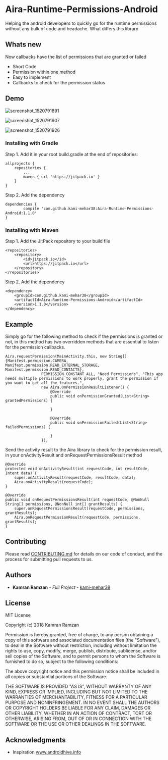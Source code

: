 # Aira-Runtime-Permissions-Android
Helping the android developers to quickly go for the runtime permissions without any bulk of code and headache.
What differs this library

## Whats new
Now callbacks have the list of permissions that are granted or failed

* Short Code
* Permission within one method
* Easy to implement
* Callbacks to check for the permission status

## Demo

![screenshot_1520791891](https://user-images.githubusercontent.com/19648192/37256829-f663a880-2581-11e8-9d55-fa69c37a2054.png)

![screenshot_1520791907](https://user-images.githubusercontent.com/19648192/37256838-1e02bb4c-2582-11e8-8a6f-6dfde1e078b0.png)

![screenshot_1520791926](https://user-images.githubusercontent.com/19648192/37256850-316125ca-2582-11e8-8e17-17cbc148794e.png)

### Installing with Gradle

Step 1. Add it in your root build.gradle at the end of repositories:

	allprojects {
		repositories {
			...
			maven { url 'https://jitpack.io' }
		}
	}
Step 2. Add the dependency

	dependencies {
	        compile 'com.github.kami-mehar38:Aira-Runtime-Permissions-Android:1.1.0'
	}

### Installing with Maven

Step 1. Add the JitPack repository to your build file

	<repositories>
		<repository>
		    <id>jitpack.io</id>
		    <url>https://jitpack.io</url>
		</repository>
	</repositories>
  
Step 2. Add the dependency

	<dependency>
	    <groupId>com.github.kami-mehar38</groupId>
	    <artifactId>Aira-Runtime-Permissions-Android</artifactId>
	    <version>1.1.0</version>
	</dependency>

## Example

Simply go for the following method to check if the permissions is granted or not, in this method has two overridden methods that are essential to listen for the permission callbacks.

    Aira.requestPermission(MainActivity.this, new String[]{Manifest.permission.CAMERA, Manifest.permission.READ_EXTERNAL_STORAGE, Manifest.permission.READ_CONTACTS},
                    PERMISSION_CONSTANT_ALL, "Need Permissions", "This app needs multiple permissions to work properly, grant the permission if you want to get all the features.",
                    new Aira.OnPermissionResultListener() {
                        @Override
                        public void onPermissionGranted(List<String> grantedPermissions) {
                            
                        }

                        @Override
                        public void onPermissionFailed(List<String> failedPermissions) {
                            
                        }
                    });

                            
                            
Send the activity result to the Aira library to check for the permission result, in your onActivityResult and onRequestPermissionsResult method

    @Override
    protected void onActivityResult(int requestCode, int resultCode, Intent data) {
        super.onActivityResult(requestCode, resultCode, data);
        Aira.onActivityResult(requestCode);
    }
    
    @Override
    public void onRequestPermissionsResult(int requestCode, @NonNull String[] permissions, @NonNull int[] grantResults) {
        super.onRequestPermissionsResult(requestCode, permissions, grantResults);
        Aira.onRequestPermissionResult(requestCode, permissions, grantResults);
    }

## Contributing

Please read [CONTRIBUTING.md](https://github.com/kami-mehar38/Aira-Runtime-Permissions-Android) for details on our code of conduct, and the process for submitting pull requests to us.


## Authors

* **Kamran Ramzan** - *Full Project* - [kami-mehar38](https://github.com/kami-mehar38)

## License

MIT License

Copyright (c) 2018 Kamran Ramzan

Permission is hereby granted, free of charge, to any person obtaining a copy
of this software and associated documentation files (the "Software"), to deal
in the Software without restriction, including without limitation the rights
to use, copy, modify, merge, publish, distribute, sublicense, and/or sell
copies of the Software, and to permit persons to whom the Software is
furnished to do so, subject to the following conditions:

The above copyright notice and this permission notice shall be included in all
copies or substantial portions of the Software.

THE SOFTWARE IS PROVIDED "AS IS", WITHOUT WARRANTY OF ANY KIND, EXPRESS OR
IMPLIED, INCLUDING BUT NOT LIMITED TO THE WARRANTIES OF MERCHANTABILITY,
FITNESS FOR A PARTICULAR PURPOSE AND NONINFRINGEMENT. IN NO EVENT SHALL THE
AUTHORS OR COPYRIGHT HOLDERS BE LIABLE FOR ANY CLAIM, DAMAGES OR OTHER
LIABILITY, WHETHER IN AN ACTION OF CONTRACT, TORT OR OTHERWISE, ARISING FROM,
OUT OF OR IN CONNECTION WITH THE SOFTWARE OR THE USE OR OTHER DEALINGS IN THE
SOFTWARE.

## Acknowledgments
* Inspiration www.androidhive.info
